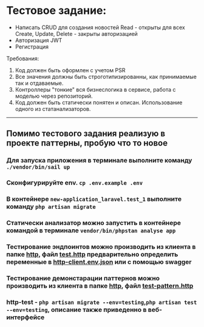 # Тестовое задание:

- Написать CRUD для создания новостей
Read - открыты для всех
Create, Update, Delete - закрыты авторизацией
- Авторизация JWT
- Регистрация

Требования:

1. Код должен быть оформлен с учетом PSR
2. Все значения должны быть строготипизированны, как принимаемые так и отдаваемые.
3. Контроллеры "тонкие" вся бизнеслогика в сервисе, работа с моделью через репозиторий.
4. Код должен быть статически понятен и описан. Использование одного из статанализаторов.
-------------------------------------------------------------------------------------------------------------------------
Помимо тестового задания реализую в проекте паттерны, пробую что то новое
-------------------------------------------------------------------------------------------------------------------------
### Для запуска приложения в терминале выполните команду `./vendor/bin/sail up`
### Сконфигурируйте env. `cp .env.example .env`
### В контейнере `new-application_laravel.test_1` выполните команду `php artisan migrate`
### Статически анализатор можно запустить в контейнере командой в терминале `vendor/bin/phpstan analyse app`
### Тестирование эндпоинтов можно производить из клиента в папке [http](http), файл [test.http](http%2Ftest.http) предварительно определить переменные в [http-client.env.json](http%2Fhttp-client.env.json) или с помощью swagger 
### Тестирование демонстарации паттернов можно производить из клиента в папке [http](http), файл [test-pattern.http](http%2Ftest-pattern.http)
### http-test - `php artisan migrate --env=testing`,`php artisan test --env=testing`, описание также приведенно в веб-интерфейсе

